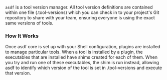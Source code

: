 `asdf` is a tool version manager. All tool version definitions are contained within one file (.tool-versions) which you can check in to your project's Git repository to share with your team, ensuring everyone is using the exact same versions of tools.

### How It Works
Once asdf core is set up with your Shell configuration, plugins are installed to manage particular tools. When a tool is installed by a plugin, the executables that are installed have shims created for each of them. When you try and run one of these executables, the shim is run instead, allowing asdf to identify which version of the tool is set in .tool-versions and execute that version.
